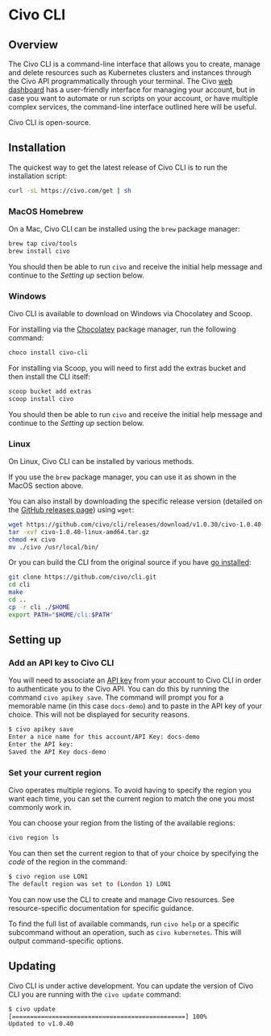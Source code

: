 # Civo CLI

## Overview

The Civo CLI is a command-line interface that allows you to create, manage and delete resources such as Kubernetes clusters and instances through the Civo API programmatically through your terminal. The Civo [web dashboard](https://dashboard.civo.com) has a user-friendly interface for managing your account, but in case you want to automate or run scripts on your account, or have multiple complex services, the command-line interface outlined here will be useful.

Civo CLI is open-source.

## Installation

The quickest way to get the latest release of Civo CLI is to run the installation script:

```bash
curl -sL https://civo.com/get | sh
```

### MacOS Homebrew

On a Mac, Civo CLI can be installed using the `brew` package manager:

```bash
brew tap civo/tools
brew install civo
```

You should then be able to run `civo` and receive the initial help message and continue to the *Setting up* section below.

### Windows

Civo CLI is available to download on Windows via Chocolatey and Scoop.

For installing via the [Chocolatey](https://chocolatey.org/install) package manager, run the following command:

```powershell
choco install civo-cli
```

For installing via Scoop, you will need to first add the extras bucket and then install the CLI itself:

```powershell
scoop bucket add extras
scoop install civo
```

You should then be able to run `civo` and receive the initial help message and continue to the *Setting up* section below.

### Linux

On Linux, Civo CLI can be installed by various methods.

If you use the `brew` package manager, you can use it as shown in the MacOS section above.

You can also install by downloading the specific release version (detailed on the [GitHub releases page](https://github.com/civo/cli/releases)) using `wget`:

```bash
wget https://github.com/civo/cli/releases/download/v1.0.30/civo-1.0.40-linux-arm64.tar.gz
tar -xvf civo-1.0.40-linux-amd64.tar.gz
chmod +x civo
mv ./civo /usr/local/bin/
```

Or you can build the CLI from the original source if you have [go installed](https://go.dev/doc/install):

```bash
git clone https://github.com/civo/cli.git
cd cli
make
cd ..
cp -r cli ./$HOME
export PATH="$HOME/cli:$PATH"
```

## Setting up

### Add an API key to Civo CLI

You will need to associate an [API key](../account/api-keys.md) from your account to Civo CLI in order to authenticate you to the Civo API. You can do this by running the command `civo apikey save`. The command will prompt you for a memorable name (in this case `docs-demo`) and to paste in the API key of your choice. This will not be displayed for security reasons.

```bash
$ civo apikey save
Enter a nice name for this account/API Key: docs-demo
Enter the API key: 
Saved the API Key docs-demo
```

### Set your current region

Civo operates multiple regions. To avoid having to specify the region you want each time, you can set the current region to match the one you most commonly work in.

You can choose your region from the listing of the available regions:

```bash
civo region ls
```

You can then set the current region to that of your choice by specifying the *code* of the region in the command:

```bash
$ civo region use LON1
The default region was set to (London 1) LON1
```

You can now use the CLI to create and manage Civo resources. See resource-specific documentation for specific guidance.

To find the full list of available commands, run `civo help` or a specific subcommand without an operation, such as `civo kubernetes`. This will output command-specific options.

## Updating

Civo CLI is under active development. You can update the version of Civo CLI you are running with the `civo update` command:

```bash
$ civo update
[================================================] 100%
Updated to v1.0.40
```

